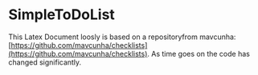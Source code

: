 # SimpleToDoList


This Latex Document loosly is based on a repositoryfrom mavcunha:  [https://github.com/mavcunha/checklists](https://github.com/mavcunha/checklists). As time goes on the code has changed significantly. 
